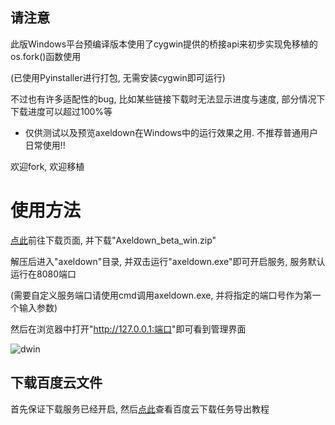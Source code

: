 ## 请注意

此版Windows平台预编译版本使用了cygwin提供的桥接api来初步实现免移植的os.fork()函数使用  

(已使用Pyinstaller进行打包, 无需安装cygwin即可运行)  

不过也有许多适配性的bug, 比如某些链接下载时无法显示进度与速度, 部分情况下下载进度可以超过100%等  

- 仅供测试以及预览axeldown在Windows中的运行效果之用. 不推荐普通用户日常使用!!

欢迎fork, 欢迎移植  

# 使用方法

[点此](https://github.com/lihaoyun6/axeldown-core/releases/tag/1.2)前往下载页面, 并下载"Axeldown_beta_win.zip"  

解压后进入"axeldown"目录, 并双击运行"axeldown.exe"即可开启服务, 服务默认运行在8080端口 

(需要自定义服务端口请使用cmd调用axeldown.exe, 并将指定的端口号作为第一个输入参数)

然后在浏览器中打开"<http://127.0.0.1:端口>"即可看到管理界面  

![dwin](https://github.com/lihaoyun6/axeldown-core/blob/master/screenshot/dwin.jpg)

## 下载百度云文件

首先保证下载服务已经开启, 然后[点此](baidu.md)查看百度云下载任务导出教程    
